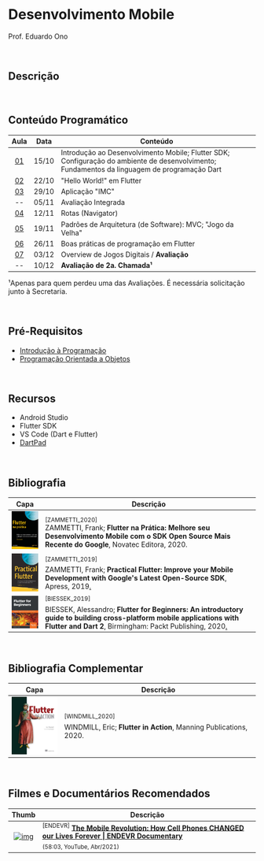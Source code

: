 # Desenvolvimento Mobile

Prof. Eduardo Ono

<br>

## Descrição

<br>

## Conteúdo Programático

| Aula | Data | Conteúdo |
| :-:  | ---  | ---      |
| [01][] | 15/10 | Introdução ao Desenvolvimento Mobile; Flutter SDK; Configuração do ambiente de desenvolvimento; Fundamentos da linguagem de programação Dart
| [02][] | 22/10 | "Hello World!" em Flutter
| [03][] | 29/10 | Aplicação "IMC"
| -- | 05/11 | Avaliação Integrada
| [04][] | 12/11 | Rotas (Navigator)
| [05][] | 19/11 | Padrões de Arquitetura (de Software): MVC; "Jogo da Velha"
| [06][] | 26/11 | Boas práticas de programação em Flutter
| [07][] | 03/12 | Overview de Jogos Digitais / __Avaliação__
| -- | 10/12 | __Avaliação de 2a. Chamada¹__

¹Apenas para quem perdeu uma das Avaliações. É necessária solicitação junto à Secretaria.

[01]: ./aulas/README.md#aula-01
[02]: ./aulas/README.md#aula-02
[03]: ./aulas/README.md#aula-03
[04]: ./aulas/README.md#aula-04
[05]: ./aulas/README.md#aula-05
[06]: ./aulas/README.md#aula-06
[07]: https://github.com/eduardo-ono/Jogos-Digitais

<br>

## Pré-Requisitos

* [Introdução à Programação](https://github.com/eduardo-ono/Introducao-a-Programacao/)
* [Programação Orientada a Objetos](https://github.com/eduardo-ono/Programacao-Orientada-a-Objetos/)

<br>

## Recursos

* Android Studio
* Flutter SDK
* VS Code (Dart e Flutter)
* [DartPad](https://dartpad.dev/?null_safety=true)

<br>

## Bibliografia

| Capa | Descrição |
| :-:  | --- |
| <img src="./referencias/capas/ZAMMETTI_2020.jpg" width="100px"> | <sub>[ZAMMETTI_2020]</sub> <br>ZAMMETTI, Frank; __Flutter na Prática: Melhore seu Desenvolvimento Mobile com o SDK Open Source Mais Recente do Google__, Novatec Editora, 2020.
| <img src="./referencias/capas/ZAMMETTI_2019.jpg" width="100px"> | <sup>[ZAMMETTI_2019]</sup> <br> ZAMMETTI, Frank; __Practical Flutter: Improve your Mobile Development with Google's Latest Open-Source SDK__, Apress, 2019[.](https://app.box.com/s/12e9ajfceiv9n29ojq81bqegrac87fp9)
| <img src="./referencias/capas/BIESSEK_2019.jpg" width="100px"> | <sup>[BIESSEK_2019]</sup> <br>BIESSEK, Alessandro; __Flutter for Beginners: An introductory guide to building cross-platform mobile applications with Flutter and Dart 2__, Birmingham: Packt Publishing, 2020[.](https://app.box.com/s/45ycchcwhei006mplhu924o5jwx1kq6o)

<br>

## Bibliografia Complementar

| Capa | Descrição |
| :-:  | --- |
| <img src="./referencias/capas/WINDMILL_2020.jpg" width="100px"> | <sup>[WINDMILL_2020]</sup> <br>WINDMILL, Eric; __Flutter in Action__, Manning Publications, 2020.

<br>

## Filmes e Documentários Recomendados

| Thumb | Descrição |
| :-:  | --- |
| [![img](https://img.youtube.com/vi/Nwkn8kkqN94/default.jpg)](https://www.youtube.com/watch?v=Nwkn8kkqN94) | <sup>[ENDEVR]</sup> [__The Mobile Revolution: How Cell Phones CHANGED our Lives Forever \| ENDEVR Documentary__](https://www.youtube.com/watch?v=Nwkn8kkqN94)<br><sub>(58:03, YouTube, Abr/2021)</sub>

<br>
